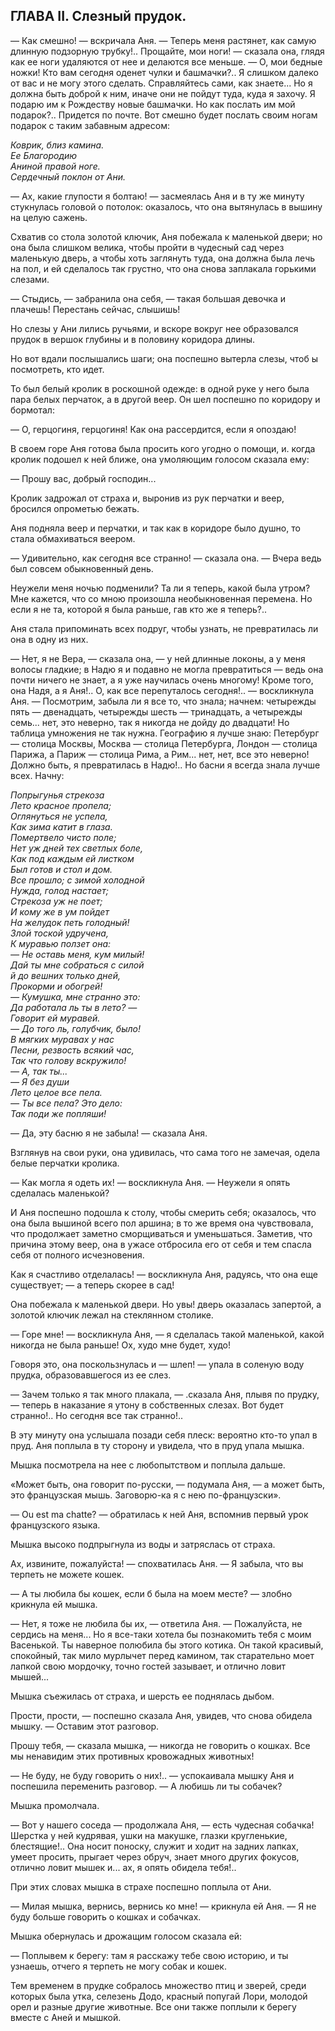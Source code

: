 ## ГЛАВА II. Слезный прудок.

— Как смешно! — вскричала Аня. — Теперь меня растянет, как самую длинную подзорную трубку!.. Прощайте, мои ноги! — сказала она, глядя как ее ноги удаляются от нее и делаются все меньше. — О, мои бедные ножки! Кто вам сегодня оденет чулки и башмачки?.. Я слишком далеко от вас и не могу этого сделать. Справляйтесь сами, как знаете... Но я должна быть доброй к ним, иначе они не пойдут туда, куда я захочу. Я подарю им к Рождеству новые башмачки. Но как послать им мой подарок?.. Придется по почте. Вот смешно будет послать своим ногам подарок с таким забавным адресом:

_Коврик, близ камина.  
Ее Благородию  
Аниной правой ноге.  
Сердечный поклон от Ани._ 

— Ах, какие глупости я болтаю! — засмеялась Аня и в ту же минуту стукнулась головой о потолок: оказалось, что она вытянулась в вышину на целую сажень.

Схватив со стола золотой ключик, Аня побежала к маленькой двери; но она была слишком велика, чтобы пройти в чудесный сад через маленькую дверь, а чтобы хоть заглянуть туда, она должна была лечь на пол, и ей сделалось так грустно, что она снова заплакала горькими слезами.

— Стыдись, — забранила она себя, — такая большая девочка и плачешь! Перестань сейчас, слышишь!

Но слезы у Ани лились ручьями, и вскоре вокруг нее образовался прудок в вершок глубины и в половину коридора длины.

Но вот вдали послышались шаги; она поспешно вытерла слезы, чтоб ы посмотреть, кто идет.

То был белый кролик в роскошной одежде: в одной руке у него была пара белых перчаток, а в другой веер. Он шел поспешно по коридору и бормотал:

— О, герцогиня, герцогиня! Как она рассердится, если я опоздаю!

В своем горе Аня готова была просить кого угодно о помощи, и. когда кролик подошел к ней ближе, она умоляющим голосом сказала ему:

— Прошу вас, добрый господин...

Кролик задрожал от страха и, выронив из рук перчатки и веер, бросился опрометью бежать.

Аня подняла веер и перчатки, и так как в коридоре было душно, то стала обмахиваться веером.

— Удивительно, как сегодня все странно! — сказала она. — Вчера ведь был совсем обыкновенный день.

Неужели меня ночью подменили? Та ли я теперь, какой была утром? Мне кажется, что со мною произошла необыкновенная перемена. Но если я не та, которой я была раньше, гав кто же я теперь?..

Аня стала припоминать всех подруг, чтобы узнать, не превратилась ли она в одну из них.

— Нет, я не Вера, — сказала она, — у ней длинные локоны, а у меня волосы гладкие; в Надю я и подавно не могла превратиться — ведь она почти ничего не знает, а я уже научилась очень многому! Кроме того, она Надя, а я Аня!.. О, как все перепуталось сегодня!.. — воскликнула Аня. — Посмотрим, забыла ли я все то, что знала; начнем: четырежды пять — двенадцать, четырежды шесть — тринадцать, а четырежды семь... нет, это неверно, так я никогда не дойду до двадцати! Но таблица умножения не так нужна. Географию я лучше знаю: Петербург — столица Москвы, Москва — столица Петербурга, Лондон — столица Парижа, а Париж — столица Рима, а Рим... нет, нет, все это неверно! Должно быть, я превратилась в Надю!.. Но басни я всегда знала лучше всех. Начну:

_Попрыгунья стрекоза  
Лето красное пропела;  
Оглянуться не успела,  
Как зима катит в глаза.  
Помертвело чисто поле;  
Нет уж дней тех светлых боле,  
Как под каждым ей листком  
Был готов и стол и дом.  
Все прошло; с зимой холодной  
Нужда, голод настает;  
Стрекоза уж не поет;  
И кому же в ум пойдет  
На желудок петь голодный!  
Злой тоской удручена,  
К муравью ползет она:  
— Не оставь меня, кум милый!  
Дай ты мне собраться с силой  
й до вешних только дней,  
Прокорми и обогрей!  
— Кумушка, мне странно это:  
Да работала ль ты в лето? —  
Говорит ей муравей.  
— До того ль, голубчик, было!  
В мягких муравах у нас  
Песни, резвость всякий час,  
Так что голову вскружило!  
— А, так ты...  
— Я без души  
Лето целое все пела.  
— Ты все пела? Это дело:  
Так поди же попляши!_ 

— Да, эту басню я не забыла! — сказала Аня.

Взглянув на свои руки, она удивилась, что сама того не замечая, одела белые перчатки кролика.

— Как могла я одеть их! — воскликнула Аня. — Неужели я опять сделалась маленькой?

И Аня поспешно подошла к столу, чтобы смерить себя; оказалось, что она была вышиной всего пол аршина; в то же время она чувствовала, что продолжает заметно сморщиваться и уменьшаться. Заметив, что причина этому веер, она в ужасе отбросила его от себя и тем спасла себя от полного исчезновения.

Как я счастливо отделалась! — воскликнула Аня, радуясь, что она еще существует; — а теперь скорее в сад!

Она побежала к маленькой двери. Но увы! дверь оказалась запертой, а золотой ключик лежал на стеклянном столике.

— Горе мне! — воскликнула Аня, — я сделалась такой маленькой, какой никогда не была раньше! Ох, худо мне будет, худо!

Говоря это, она поскользнулась и — шлеп! — упала в соленую воду прудка, образовавшегося из ее слез.

— Зачем только я так много плакала, — .сказала Аня, плывя по прудку, — теперь в наказание я утону в собственных слезах. Вот будет странно!.. Но сегодня все так странно!..

В эту минуту она услышала позади себя плеск: вероятно кто-то упал в пруд. Аня поплыла в ту сторону и увидела, что в пруд упала мышка.

Мышка посмотрела на нее с любопытством и поплыла дальше.

«Может быть, она говорит по-русски, — подумала Аня, — а может быть, это французская мышь. Заговорю-ка я с нею по-французски».

— Ou est ma chatte? — обратилась к ней Аня, вспомнив первый урок французского языка.

Мышка высоко подпрыгнула из воды и затряслась от страха.

Ах, извините, пожалуйста! — спохватилась Аня. — Я забыла, что вы терпеть не можете кошек.

— А ты любила бы кошек, если б была на моем месте? — злобно крикнула ей мышка.

— Нет, я тоже не любила бы их, — ответила Аня. — Пожалуйста, не сердись на меня... Но я все-таки хотела бы познакомить тебя с моим Васенькой. Ты наверное полюбила бы этого котика. Он такой красивый, спокойный, так мило мурлычет перед камином, так старательно моет лапкой свою мордочку, точно гостей зазывает, и отлично ловит мышей...

Мышка съежилась от страха, и шерсть ее поднялась дыбом.

Прости, прости, — поспешно сказала Аня, увидев, что снова обидела мышку. — Оставим этот разговор.

Прошу тебя, — сказала мышка, — никогда не говорить о кошках. Все мы ненавидим этих противных кровожадных животных!

— Не буду, не буду говорить о них!.. — успокаивала мышку Аня и поспешила переменить разговор. — А любишь ли ты собачек?

Мышка промолчала.

— Вот у нашего соседа — продолжала Аня, — есть чудесная собачка! Шерстка у ней кудрявая, ушки на макушке, глазки кругленькие, блестящие!.. Она носит поноску, служит и ходит на задних лапках, умеет просить, прыгает через обруч, знает много других фокусов, отлично ловит мышек и... ах, я опять обидела тебя!..

При этих словах мышка в страхе поспешно поплыла от Ани.

— Милая мышка, вернись, вернись ко мне! — крикнула ей Аня. — Я не буду больше говорить о кошках и собачках.

Мышка обернулась и дрожащим голосом сказала ей:

— Поплывем к берегу: там я расскажу тебе свою историю, и ты узнаешь, отчего я терпеть не могу собак и кошек.

Тем временем в прудке собралось множество птиц и зверей, среди которых была утка, селезень Додо, красный попугай Лори, молодой орел и разные другие животные. Все они также поплыли к берегу вместе с Аней и мышкой.